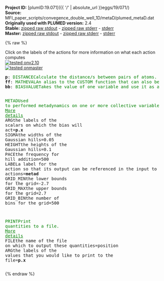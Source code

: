 **Project ID:** [plumID:19.071]({{ '/' | absolute_url }}eggs/19/071/)  
**Source:** MFI_paper_scripts/convegence_double_well_1D/metaD/plumed_metaD.dat  
**Originally used with PLUMED version:** 2.4  
**Stable:** [zipped raw stdout](plumed_metaD.dat.plumed.stdout.txt.zip) - [zipped raw stderr](plumed_metaD.dat.plumed.stderr.txt.zip) - [stderr](plumed_metaD.dat.plumed.stderr)  
**Master:** [zipped raw stdout](plumed_metaD.dat.plumed_master.stdout.txt.zip) - [zipped raw stderr](plumed_metaD.dat.plumed_master.stderr.txt.zip) - [stderr](plumed_metaD.dat.plumed_master.stderr)  

{% raw %}
<div class="plumedpreheader">
<div class="headerInfo" id="value_details_data/MFI_paper_scripts/convegence_double_well_1D/metaD/plumed_metaD.dat"> Click on the labels of the actions for more information on what each action computes </div>
<div class="containerBadge">
<div class="headerBadge"><a href="plumed_metaD.dat.plumed.stderr"><img src="https://img.shields.io/badge/v2.10-passing-green.svg" alt="tested onv2.10" /></a></div>
<div class="headerBadge"><a href="plumed_metaD.dat.plumed_master.stderr"><img src="https://img.shields.io/badge/master-passing-green.svg" alt="tested onmaster" /></a></div>
</div>
</div>
<pre class="plumedlisting">
<b name="data/MFI_paper_scripts/convegence_double_well_1D/metaD/plumed_metaD.datp" onclick='showPath("data/MFI_paper_scripts/convegence_double_well_1D/metaD/plumed_metaD.dat","data/MFI_paper_scripts/convegence_double_well_1D/metaD/plumed_metaD.datp","data/MFI_paper_scripts/convegence_double_well_1D/metaD/plumed_metaD.datp","brown")'>p</b>: <span class="plumedtooltip" style="color:green">DISTANCE<span class="right">Calculate the distance/s between pairs of atoms. <a href="https://www.plumed.org/doc-master/user-doc/html/DISTANCE" style="color:green">More details</a><i></i></span></span> <span class="plumedtooltip">ATOMS<span class="right">the pair of atom that we are calculating the distance between<i></i></span></span>=1,2 <span class="plumedtooltip">COMPONENTS<span class="right"> calculate the x, y and z components of the distance separately and store them as label<i></i></span></span>
<span style="display:none;" id="data/MFI_paper_scripts/convegence_double_well_1D/metaD/plumed_metaD.datp">The DISTANCE action with label <b>p</b> calculates the following quantities:<table  align="center" frame="void" width="95%" cellpadding="5%"><tr><td width="5%"><b> Quantity </b>  </td><td><b> Description </b> </td></tr><tr><td width="5%">p.x</td><td>the x-component of the vector connecting the two atoms</td></tr><tr><td width="5%">p.y</td><td>the y-component of the vector connecting the two atoms</td></tr><tr><td width="5%">p.z</td><td>the z-component of the vector connecting the two atoms</td></tr><tr><td width="5%">p.value</td><td>the DISTANCE between this pair of atoms</td></tr></table></span><b name="data/MFI_paper_scripts/convegence_double_well_1D/metaD/plumed_metaD.datff" onclick='showPath("data/MFI_paper_scripts/convegence_double_well_1D/metaD/plumed_metaD.dat","data/MFI_paper_scripts/convegence_double_well_1D/metaD/plumed_metaD.datff","data/MFI_paper_scripts/convegence_double_well_1D/metaD/plumed_metaD.datff","brown")'>ff</b>: <span class="plumedtooltip" style="color:green">MATHEVAL<span class="right">An alias to the CUSTOM function that can also be used to calaculate combinations of variables using a custom expression. <a href="https://www.plumed.org/doc-master/user-doc/html/MATHEVAL" style="color:green">More details</a><i></i></span></span> <span class="plumedtooltip">ARG<span class="right">the values input to this function<i></i></span></span>=<b name="data/MFI_paper_scripts/convegence_double_well_1D/metaD/plumed_metaD.datp">p.x</b> <span class="plumedtooltip">PERIODIC<span class="right">if the output of your function is periodic then you should specify the periodicity of the function<i></i></span></span>=NO <span class="plumedtooltip">FUNC<span class="right">the function you wish to evaluate<i></i></span></span>=(-5*x^2+x^4)
<span style="display:none;" id="data/MFI_paper_scripts/convegence_double_well_1D/metaD/plumed_metaD.datff">The MATHEVAL action with label <b>ff</b> calculates the following quantities:<table  align="center" frame="void" width="95%" cellpadding="5%"><tr><td width="5%"><b> Quantity </b>  </td><td><b> Description </b> </td></tr><tr><td width="5%">ff.value</td><td>an arbitrary function</td></tr></table></span><b name="data/MFI_paper_scripts/convegence_double_well_1D/metaD/plumed_metaD.datbb" onclick='showPath("data/MFI_paper_scripts/convegence_double_well_1D/metaD/plumed_metaD.dat","data/MFI_paper_scripts/convegence_double_well_1D/metaD/plumed_metaD.datbb","data/MFI_paper_scripts/convegence_double_well_1D/metaD/plumed_metaD.datbb","brown")'>bb</b>: <span class="plumedtooltip" style="color:green">BIASVALUE<span class="right">Takes the value of one variable and use it as a bias <a href="https://www.plumed.org/doc-master/user-doc/html/BIASVALUE" style="color:green">More details</a><i></i></span></span> <span class="plumedtooltip">ARG<span class="right">the labels of the scalar/vector arguments whose values will be used as a bias on the system<i></i></span></span>=<b name="data/MFI_paper_scripts/convegence_double_well_1D/metaD/plumed_metaD.datff">ff</b>

<span style="display:none;" id="data/MFI_paper_scripts/convegence_double_well_1D/metaD/plumed_metaD.datbb">The BIASVALUE action with label <b>bb</b> calculates the following quantities:<table  align="center" frame="void" width="95%" cellpadding="5%"><tr><td width="5%"><b> Quantity </b>  </td><td><b> Description </b> </td></tr><tr><td width="5%">bb.bias</td><td>the instantaneous value of the bias potential</td></tr><tr><td width="5%">bb._bias</td><td>one or multiple instances of this quantity can be referenced elsewhere in the input file</td></tr></table></span><span class="plumedtooltip" style="color:green">METAD<span class="right">Used to performed metadynamics on one or more collective variables. <a href="https://www.plumed.org/doc-master/user-doc/html/METAD" style="color:green">More details</a><i></i></span></span> <span class="plumedtooltip">ARG<span class="right">the labels of the scalars on which the bias will act<i></i></span></span>=<b name="data/MFI_paper_scripts/convegence_double_well_1D/metaD/plumed_metaD.datp">p.x</b> <span class="plumedtooltip">SIGMA<span class="right">the widths of the Gaussian hills<i></i></span></span>=0.05 <span class="plumedtooltip">HEIGHT<span class="right">the heights of the Gaussian hills<i></i></span></span>=0.1 <span class="plumedtooltip">PACE<span class="right">the frequency for hill addition<i></i></span></span>=500 <span class="plumedtooltip">LABEL<span class="right">a label for the action so that its output can be referenced in the input to other actions<i></i></span></span>=<b name="data/MFI_paper_scripts/convegence_double_well_1D/metaD/plumed_metaD.datmetad" onclick='showPath("data/MFI_paper_scripts/convegence_double_well_1D/metaD/plumed_metaD.dat","data/MFI_paper_scripts/convegence_double_well_1D/metaD/plumed_metaD.datmetad","data/MFI_paper_scripts/convegence_double_well_1D/metaD/plumed_metaD.datmetad","brown")'>metad</b> <span class="plumedtooltip">GRID_MIN<span class="right">the lower bounds for the grid<i></i></span></span>=-2.7 <span class="plumedtooltip">GRID_MAX<span class="right">the upper bounds for the grid<i></i></span></span>=2.7 <span class="plumedtooltip">GRID_BIN<span class="right">the number of bins for the grid<i></i></span></span>=500


<span style="display:none;" id="data/MFI_paper_scripts/convegence_double_well_1D/metaD/plumed_metaD.datmetad">The METAD action with label <b>metad</b> calculates the following quantities:<table  align="center" frame="void" width="95%" cellpadding="5%"><tr><td width="5%"><b> Quantity </b>  </td><td><b> Description </b> </td></tr><tr><td width="5%">metad.bias</td><td>the instantaneous value of the bias potential</td></tr></table></span><span class="plumedtooltip" style="color:green">PRINT<span class="right">Print quantities to a file. <a href="https://www.plumed.org/doc-master/user-doc/html/PRINT" style="color:green">More details</a><i></i></span></span> <span class="plumedtooltip">FILE<span class="right">the name of the file on which to output these quantities<i></i></span></span>=position <span class="plumedtooltip">ARG<span class="right">the labels of the values that you would like to print to the file<i></i></span></span>=<b name="data/MFI_paper_scripts/convegence_double_well_1D/metaD/plumed_metaD.datp">p.x</b>
</pre>
{% endraw %}
